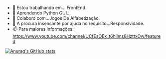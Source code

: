 - 🔭 Estou trabalhando em... FrontEnd.
- 🌱 Aprendendo Python GUI...
- 👯 Colaboro com...Jogos De Alfabetização.
- 🤔 A procura insensante por ajuda no requisito...Responsividade.
- 📫 Para maiores informações:
   https://www.youtube.com/channel/UCfEsOEx_t6hiIms8HzttxOw/featured

[![Anurag's GitHub stats](https://github-readme-stats.vercel.app/api?username=maisquejogos)](https://github.com/maisquejogos/github-readme-stats)


